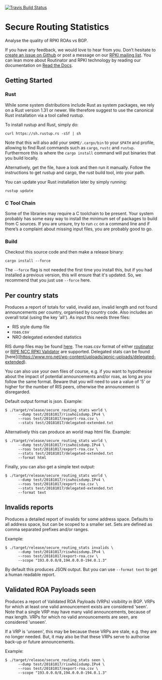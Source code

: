 [![Travis Build Status](https://travis-ci.com/NLnetLabs/secure-routing-stats.svg?branch=master)](https://travis-ci.com/NLnetLabs/secure-routing-stats)

# Secure Routing Statistics

Analyse the quality of RPKI ROAs vs BGP.

If you have any feedback, we would love to hear from you. Don’t hesitate to
[create an issue on Github](https://github.com/NLnetLabs/secure-routing-stats/issues/new)
or post a message on our [RPKI mailing list](https://nlnetlabs.nl/mailman/listinfo/rpki). 
You can lean more about Routinator and RPKI technology by reading our documentation on 
[Read the Docs](https://rpki.readthedocs.io/).

## Getting Started

### Rust

While some system distributions include Rust as system packages, we rely on a
Rust version 1.31 or newer. We therefore suggest to use the canonical Rust
installation via a tool called rustup.

To install rustup and Rust, simply do:
```
curl https://sh.rustup.rs -sSf | sh
```

Note that this will also add your ```$HOME/.cargo/bin``` to your ```$PATH``` 
and profile, allowing to find Rust commands such as ```cargo```, ```rustc``` 
and ```rustup```. Furthermore this is where the ```cargo install``` command 
will put binaries that you build locally.

Alternatively, get the file, have a look and then run it manually. Follow the
instructions to get rustup and cargo, the rust build tool, into your path.

You can update your Rust installation later by simply running:
```
rustup update 
```

### C Tool Chain

Some of the libraries may require a C toolchain to be present. Your system 
probably has some easy way to install the minimum set of packages to build 
from C sources. If you are unsure, try to run ```cc``` on a command line and if 
there’s a complaint about missing input files, you are probably good to go.

### Build

Checkout this source code and then make a release binary:

```
cargo install --force
```

The ```--force``` flag is not needed the first time you install this, but if 
you had installed a previous version, this will ensure that it's updated. So,
 we recommend that you just use ```--force``` here. 

## Per country stats

Produces a report of totals for valid, invalid asn, invalid length and not 
found announcements per country, organised by country code. Also includes an
overall total (using the key 'all'). As input this needs three files:
* RIS style dump file
* roas.csv
* NRO delegated extended statistics

RIS dump files may be found [here](http://www.ris.ripe.net/dumps/). The roas.csv format of either
[routinator](https://github.com/NLnetLabs/routinator) or 
[RIPE NCC RPKI Validator](https://github.com/ripE-NCC/rpki-validator-3) are supported. Delegated
stats can be found [here]((https://www.nro.net/wp-content/uploads/apnic-uploads/delegated-extended).

You can also use your own files of course, e.g. if you want to hypothesise about the impact of
potential announcements and/or roas, as long as you follow the same format. Beware that you will
need to use a value of '5' or higher for the number of RIS peers, otherwise the announcement is
disregarded.


Default output format is json. Example:
```
$ ./target/release/secure_routing_stats world \
      --dump test/20181017/riswhoisdump.IPv4 \
      --roas test/20181017/export-roa.csv \
      --stats test/20181017/delegated-extended.txt 
```

Alternatively this can produce an world map html file. Example:
```
$ ./target/release/secure_routing_stats world \
      --dump test/20181017/riswhoisdump.IPv4 \
      --roas test/20181017/export-roa.csv \
      --stats test/20181017/delegated-extended.txt
      --format html
```

Finally, you can also get a simple text output:
```
$ ./target/release/secure_routing_stats world \
      --dump test/20181017/riswhoisdump.IPv4 \
      --roas test/20181017/export-roa.csv \
      --stats test/20181017/delegated-extended.txt
      --format text
```


## Invalids reports

Produces a detailed report of invalids for some address space. Defaults to all
address space, but can be scoped to a smaller set. Sets are defined as comma 
separated prefixes and/or ranges.

Example:
```
$ ./target/release/secure_routing_stats invalids \
      --dump test/20181017/riswhoisdump.IPv4 \
      --roas test/20181017/export-roa.csv \
      --scope "193.0.0.0/8,194.0.0.0-194.0.1.3"
```

By default this produces JSON output. But you can use ```--format text``` to 
get a human readable report.


## Validated ROA Payloads seen

Produces a report of Validated ROA Payloads (VRPs) visibility in BGP. VRPs 
for which at least one valid announcement exists are considered 'seen'. Note 
that a single VRP may have many valid announcements, because of max length. 
VRPs for which no valid announcements are seen, are considered 'unseen'. 

If a VRP is 'unseen', this may be because these VRPs are stale, e.g. they are
no longer needed. But, it may also be that these VRPs serve to authorise 
back-up or future announcements.   

Example:
```
$ ./target/release/secure_routing_stats seen \
      --dump test/20181017/riswhoisdump.IPv4 \
      --roas test/20181017/export-roa.csv \
      --scope "193.0.0.0/8,194.0.0.0-194.0.1.3"
```
